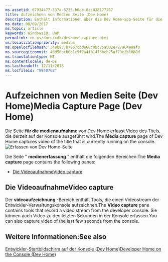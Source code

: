 ```yaml
---
ms.assetid: 67934477-337a-5235-b0de-8ac038177267
title: Aufzeichnen von Medien Seite (Dev Home)
description: Enthält Informationen über die Dev Home-app-Seite für die Medienaufnahme für Xbox One.
ms.date: 08/09/2017
ms.topic: article
keywords: Windows10, UWP
permalink: en-us/docs/xdk/devhome-capture.html
ms.localizationpriority: medium
ms.openlocfilehash: 348b937b7967cbde80c0bc25a502e727a04e8af0
ms.sourcegitcommit: 49d58bc66c1c9f2a4f81473bcb25af79e2b1088d
ms.translationtype: MT
ms.contentlocale: de-DE
ms.lasthandoff: 12/11/2018
ms.locfileid: "8940768"
---
```

# <a name="media-capture-page-dev-home"></a><span data-ttu-id="117d7-104">Aufzeichnen von Medien Seite (Dev Home)</span><span class="sxs-lookup"><span data-stu-id="117d7-104">Media Capture Page (Dev Home)</span></span>
   
  
<span data-ttu-id="117d7-105">Die Seite **für die medienaufnahme** von Dev Home erfasst Video des Titels, die derzeit auf der Konsole ausgeführt wird.</span><span class="sxs-lookup"><span data-stu-id="117d7-105">The **Media capture** page of Dev Home captures video of the title that is currently running on the console.</span></span>   
 ![Erfassen von Dev Home-Seite](images/devhome_capture.png)   
  
<span data-ttu-id="117d7-107">Die Seite " **medienerfassung** " enthält die folgenden Bereichen:</span><span class="sxs-lookup"><span data-stu-id="117d7-107">The **Media capture** page contains the following panes:</span></span>   
 
   *  [<span data-ttu-id="117d7-108">Die Videoaufnahme</span><span class="sxs-lookup"><span data-stu-id="117d7-108">Video capture</span></span>](#ID4EHB)  

 
<a id="ID4EHB"></a>

   

## <a name="video-capture"></a><span data-ttu-id="117d7-109">Die Videoaufnahme</span><span class="sxs-lookup"><span data-stu-id="117d7-109">Video capture</span></span>  
   
  
<span data-ttu-id="117d7-110">Der **videoaufzeichnung** -Bereich enthält Tools, die einen Videostream der Entwickler-Verwaltungskonsole aufzeichnen.</span><span class="sxs-lookup"><span data-stu-id="117d7-110">The **Video capture** pane contains tools that record a video stream from the developer console.</span></span> <span data-ttu-id="117d7-111">Sie können auch Video zu den letzten Sekunden in der Konsole erfassen.</span><span class="sxs-lookup"><span data-stu-id="117d7-111">You can also capture video of the last few seconds from the console.</span></span>   
  
<a id="ID4ERB"></a>

   

## <a name="see-also"></a><span data-ttu-id="117d7-112">Weitere Informationen:</span><span class="sxs-lookup"><span data-stu-id="117d7-112">See also</span></span>  
 [<span data-ttu-id="117d7-113">Entwickler-Startbildschirm auf der Konsole (Dev Home)</span><span class="sxs-lookup"><span data-stu-id="117d7-113">Developer Home on the Console (Dev Home)</span></span>](dev-home.md)

  